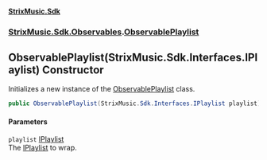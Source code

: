 #### [StrixMusic.Sdk](./index.md 'index')
### [StrixMusic.Sdk.Observables](./StrixMusic-Sdk-Observables.md 'StrixMusic.Sdk.Observables').[ObservablePlaylist](./StrixMusic-Sdk-Observables-ObservablePlaylist.md 'StrixMusic.Sdk.Observables.ObservablePlaylist')
## ObservablePlaylist(StrixMusic.Sdk.Interfaces.IPlaylist) Constructor
Initializes a new instance of the [ObservablePlaylist](./StrixMusic-Sdk-Observables-ObservablePlaylist.md 'StrixMusic.Sdk.Observables.ObservablePlaylist') class.  
```csharp
public ObservablePlaylist(StrixMusic.Sdk.Interfaces.IPlaylist playlist);
```
#### Parameters
<a name='StrixMusic-Sdk-Observables-ObservablePlaylist-ObservablePlaylist(StrixMusic-Sdk-Interfaces-IPlaylist)-playlist'></a>
`playlist` [IPlaylist](./StrixMusic-Sdk-Interfaces-IPlaylist.md 'StrixMusic.Sdk.Interfaces.IPlaylist')  
The [IPlaylist](./StrixMusic-Sdk-Interfaces-IPlaylist.md 'StrixMusic.Sdk.Interfaces.IPlaylist') to wrap.  
  
